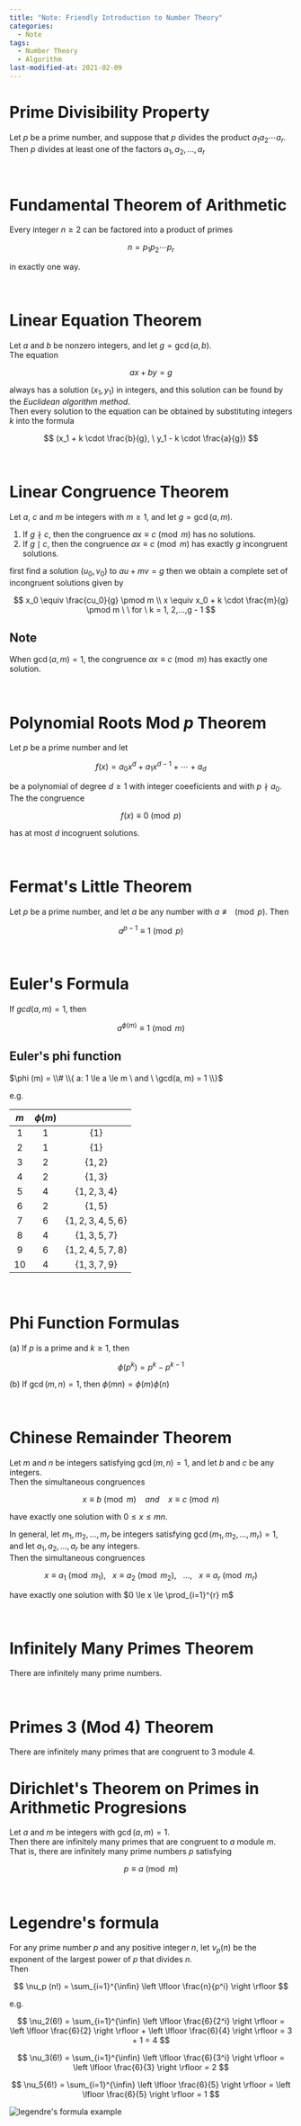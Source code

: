 ```yaml
---
title: "Note: Friendly Introduction to Number Theory"
categories:
  - Note
tags:
  - Number Theory
  - Algorithm
last-modified-at: 2021-02-09
---
```


# Prime Divisibility Property

Let $p$ be a prime number, and suppose that $p$ divides the product $a_1a_2 \cdots a_r$.  
Then $p$ divides at least one of the factors $a_1, a_2, ..., a_r$

<br>


# Fundamental Theorem of Arithmetic

Every integer $n \ge 2$ can be factored into a product of primes  

$$
n = p_1p_2 \cdots p_r
$$

in exactly one way.  

<br>


# Linear Equation Theorem

Let $a$ and $b$ be nonzero integers, and let $g = \gcd(a, b)$.  
The equation  

$$
ax + by = g
$$

always has a solution $(x_1, y_1)$ in integers, and this solution can be found by the *Euclidean algorithm method*.  
Then every solution to the equation can be obtained by substituting integers $k$ into the formula  

$$
(x_1 + k \cdot \frac{b}{g}, \ y_1 - k \cdot \frac{a}{g})
$$

<br>

# Linear Congruence Theorem

Let $a$, $c$ and $m$ be integers with $m \ge 1$, and let $g = \gcd (a,m)$.  

1. If $g \nmid c$, then the congruence $ax \equiv c \pmod m$ has no solutions.  
2. If $g \mid c$, then the congruence $ax \equiv c \pmod m$ has exactly $g$ incongruent solutions.  

first find a solution $(u_0, v_0)$ to $au + mv = g$ then we obtain a complete set of incongruent solutions given by

$$
x_0 \equiv \frac{cu_0}{g} \pmod m \\
x \equiv x_0 + k \cdot \frac{m}{g} \pmod m \ \ for \ k = 1, 2,...,g - 1
$$


## Note

When $\gcd (a, m) = 1$, the congruence $ax \equiv c \pmod m$ has exactly one solution.  

<br>


# Polynomial Roots Mod $p$ Theorem

Let $p$ be a prime number and let   

$$
f(x) = a_0 x^d + a_1 x^{d - 1} + \cdots + a_d
$$

be a polynomial of degree $d \ge 1$ with integer coeeficients and with $p \nmid a_0$.  
The the congruence  

$$
f (x) \equiv 0 \pmod p
$$

has at most $d$ incogruent solutions.  

<br>

# Fermat's Little Theorem

Let $p$ be a prime number, and let $a$ be any number with $a \not \equiv \pmod p$. Then   

$$
a^{p - 1} \equiv 1 \pmod p
$$

<br>

# Euler's Formula

If $gcd(a, m) = 1$, then

$$
a^{\phi (m)} \equiv 1 \pmod m
$$

## Euler's phi function

$\phi (m) = \\# \\{ a: 1 \le a \le m \ and \ \gcd(a, m) = 1 \\}$

e.g.

|  $m$  | $\phi (m)$ |                        |
| :---: | :--------: | :--------------------: |
|  $1$  |    $1$     |        $\{1\}$         |
|  $2$  |    $1$     |        $\{1\}$         |
|  $3$  |    $2$     |       $\{1, 2\}$       |
|  $4$  |    $2$     |       $\{1, 3\}$       |
|  $5$  |    $4$     |    $\{1, 2, 3, 4\}$    |
|  $6$  |    $2$     |       $\{1, 5\}$       |
|  $7$  |    $6$     | $\{1, 2, 3, 4, 5, 6\}$ |
|  $8$  |    $4$     |    $\{1, 3, 5, 7\}$    |
|  $9$  |    $6$     | $\{1, 2, 4, 5, 7, 8\}$ |
| $10$  |    $4$     |    $\{1, 3, 7, 9\}$    |


<br>

# Phi Function Formulas

(a) If $p$ is a prime and $k \ge 1$, then      

$$    
\phi (p^k) = p^k - p^{k - 1}  
$$      
  

(b) If $\gcd (m, n) = 1$, then $\phi(mn) = \phi(m) \phi(n)$  


<br>

# Chinese Remainder Theorem

Let $m$ and $n$ be integers satisfying $\gcd(m, n) = 1$, and let $b$ and $c$ be any integers.  
Then the simultaneous congruences  

$$
x \equiv b \pmod m \ \ \ \ and \ \ \ \ x \equiv c \pmod n
$$

have exactly one solution with $0 \le x \le mn$.  

In general, let $m_1, m_2, ..., m_r$ be integers satisfying $\gcd(m_1, m_2, ..., m_r) = 1$, and let $a_1, a_2, ..., a_r$ be any integers.  
Then the simultaneous congruences  

$$
x \equiv a_1 \pmod {m_1}, \ \ \ x \equiv a_2 \pmod {m_2}, \ \ \ ..., \ \ \ x \equiv a_r \pmod {m_r}
$$

have exactly one solution with $0 \le x \le \prod_{i=1}^{r} m$

<br>

# Infinitely Many Primes Theorem

There are infinitely many prime numbers.  

<br>

# Primes 3 (Mod 4) Theorem

There are infinitely many primes that are congruent to 3 module 4.  


# Dirichlet's Theorem on Primes in Arithmetic Progresions

Let $a$ and $m$ be integers with $\gcd(a, m) = 1$.  
Then there are infinitely many primes that are congruent to $a$ module $m$.  
That is, there are infinitely many prime numbers $p$  satisfying  

$$
p \equiv a \pmod m
$$


<br>

# Legendre's formula

For any prime number $p$ and any positive integer $n$, let $\nu_p (n)$ be the exponent of the largest power of $p$ that divides $n$.  
Then  

$$
\nu_p (n!) = \sum_{i=1}^{\infin} \left \lfloor \frac{n}{p^i} \right \rfloor
$$

e.g.  

$$
\nu_2(6!) = \sum_{i=1}^{\infin} \left \lfloor \frac{6}{2^i} \right \rfloor
= \left \lfloor \frac{6}{2} \right \rfloor + \left \lfloor \frac{6}{4} \right \rfloor
= 3 + 1 = 4
$$

$$
\nu_3(6!) = \sum_{i=1}^{\infin} \left \lfloor \frac{6}{3^i} \right \rfloor
= \left \lfloor \frac{6}{3} \right \rfloor = 2
$$

$$
\nu_5{6!} = \sum_{i=1}^{\infin} \left \lfloor \frac{6}{5} \right \rfloor
= \left \lfloor \frac{6}{5} \right \rfloor = 1
$$

![legendre's formula example]({{site.url}}{{site.baseurl}}/assets/Friendly_Introduction_to_Number_Theory_images/legendres_formula_example.png)

